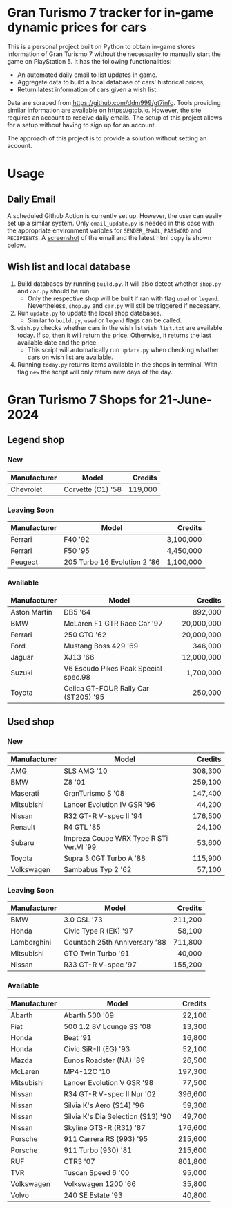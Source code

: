 # Gran Turismo 7 tracker for in-game dynamic prices for cars

This is a personal project built on Python to obtain in-game stores information of Gran Turismo 7 without the necessarity to manually start the game on PlayStation 5. It has the following functionalities:

- An automated daily email to list updates in game.
- Aggregate data to build a local database of cars' historical prices,
- Return latest information of cars given a wish list.

Data are scraped from https://github.com/ddm999/gt7info. Tools providing similar information are available on https://gtdb.io. However, the site requires an account to receive daily emails. The setup of this project allows for a setup without having to sign up for an account.

The approach of this project is to provide a solution without setting an account.

# Usage

## Daily Email

A scheduled Github Action is currently set up. However, the user can easily set up a similar system. Only `email_update.py` is needed in this case with the appropriate environment varibles for `SENDER_EMAIL`, `PASSWORD` and `RECIPIENTS`. A [screenshot](https://raw.githubusercontent.com/marcohoucheng/Gran-Turismo-7-Price-Tracker/main/data/email_screenshot.png) of the email and the latest html copy is shown below.

## Wish list and local database

1. Build databases by running `build.py`. It will also detect whether `shop.py` and `car.py` should be run.
    - Only the respective shop will be built if ran with flag `used` or `legend`. Nevertheless, `shop.py` and `car.py` will still be triggered if necessary.
2. Run `update.py` to update the local shop databases.
    - Similar to `build.py`, `used` or `legend` flags can be called.
3. `wish.py` checks whether cars in the wish list `wish_list.txt` are available today. If so, then it will return the price. Otherwise, it returns the last available date and the price.
    - This script will automatically run `update.py` when checking whather cars on wish list are available.
4. Running `today.py` returns items available in the shops in terminal. With flag `new` the script will only return new days of the day.


# Gran Turismo 7 Shops for 21-June-2024



## Legend shop

### New
 | Manufacturer | Model | Credits |
 | --- | --- | --: |
|Chevrolet|Corvette (C1) '58|119,000|

### Leaving Soon
 | Manufacturer | Model | Credits |
 | --- | --- | --: |
|Ferrari|F40 '92|3,100,000|
|Ferrari|F50 '95|4,450,000|
|Peugeot|205 Turbo 16 Evolution 2 '86|1,100,000|

### Available
 | Manufacturer | Model | Credits |
 | --- | --- | --: |
|Aston Martin|DB5 '64|892,000|
|BMW|McLaren F1 GTR Race Car '97|20,000,000|
|Ferrari|250 GTO '62|20,000,000|
|Ford|Mustang Boss 429 '69|346,000|
|Jaguar|XJ13 '66|12,000,000|
|Suzuki|V6 Escudo Pikes Peak Special spec.98|1,700,000|
|Toyota|Celica GT-FOUR Rally Car (ST205) '95|250,000|


## Used shop

### New
 | Manufacturer | Model | Credits |
 | --- | --- | --: |
|AMG|SLS AMG '10|308,300|
|BMW|Z8 '01|259,100|
|Maserati|GranTurismo S '08|147,400|
|Mitsubishi|Lancer Evolution IV GSR '96|44,200|
|Nissan|R32 GT-R V-spec II '94|176,500|
|Renault|R4 GTL '85|24,100|
|Subaru|Impreza Coupe WRX Type R STi Ver.VI '99|53,600|
|Toyota|Supra 3.0GT Turbo A '88|115,900|
|Volkswagen|Sambabus Typ 2 '62|57,100|

### Leaving Soon
 | Manufacturer | Model | Credits |
 | --- | --- | --: |
|BMW|3.0 CSL '73|211,200|
|Honda|Civic Type R (EK) '97|58,100|
|Lamborghini|Countach 25th Anniversary '88|711,800|
|Mitsubishi|GTO Twin Turbo '91|40,000|
|Nissan|R33 GT-R V-spec '97|155,200|

### Available
 | Manufacturer | Model | Credits |
 | --- | --- | --: |
|Abarth|Abarth 500 '09|22,100|
|Fiat|500 1.2 8V Lounge SS '08|13,300|
|Honda|Beat '91|16,800|
|Honda|Civic SiR-II (EG) '93|52,100|
|Mazda|Eunos Roadster (NA) '89|26,500|
|McLaren|MP4-12C '10|197,300|
|Mitsubishi|Lancer Evolution V GSR '98|77,500|
|Nissan|R34 GT-R V-spec II Nur '02|396,600|
|Nissan|Silvia K's Aero (S14) '96|59,300|
|Nissan|Silvia K's Dia Selection (S13) '90|49,700|
|Nissan|Skyline GTS-R (R31) '87|176,600|
|Porsche|911 Carrera RS (993) '95|215,600|
|Porsche|911 Turbo (930) '81|215,600|
|RUF|CTR3 '07|801,800|
|TVR|Tuscan Speed 6 '00|95,000|
|Volkswagen|Volkswagen 1200 '66|35,800|
|Volvo|240 SE Estate '93|40,800|
